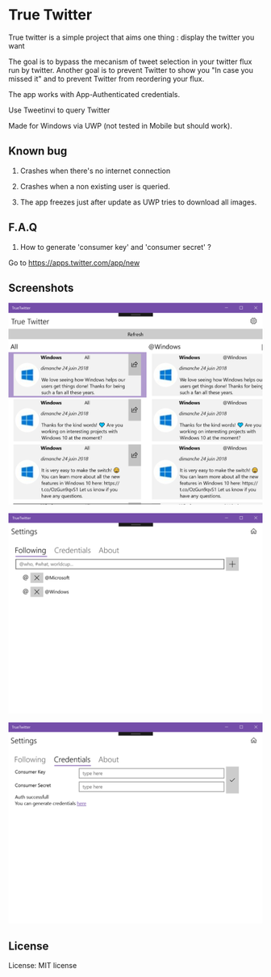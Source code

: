 # True Twitter

True twitter is a simple project that aims one thing : display the twitter you want

The goal is to bypass the mecanism of tweet selection in your twitter flux run by twitter. Another goal is to prevent Twitter to show you "In case you missed it" and to prevent Twitter from reordering your flux.

The app works with App-Authenticated credentials.

Use Tweetinvi to query Twitter

Made for Windows via UWP (not tested in Mobile but should work).

## Known bug

1. Crashes when there's no internet connection

2. Crashes when a non existing user is queried.

3. The app freezes just after update as UWP tries to download all images.

## F.A.Q

1. How to generate 'consumer key' and 'consumer secret' ?

Go to https://apps.twitter.com/app/new

## Screenshots

![screenshot, default, main ](./doc/main.PNG)

![screenshot, default, following](./doc/following.png)

![screenshot, default, cred](./doc/credentials.PNG)

## License

License: MIT license